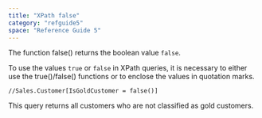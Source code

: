```yaml
---
title: "XPath false"
category: "refguide5"
space: "Reference Guide 5"
---
```



The function false() returns the boolean value `false`.

To use the values `true` or `false` in XPath queries, it is necessary to either use the true()/false() functions or to enclose the values in quotation marks.

```
//Sales.Customer[IsGoldCustomer = false()]

```

This query returns all customers who are not classified as gold customers.